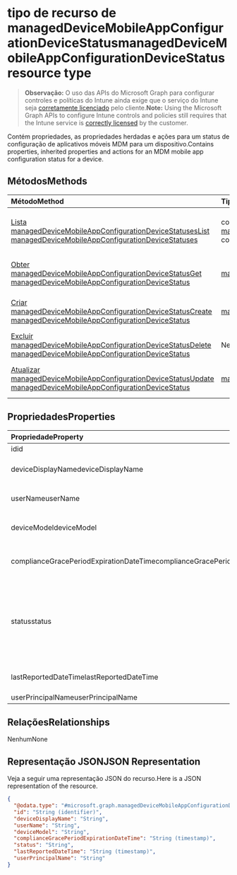 # <a name="manageddevicemobileappconfigurationdevicestatus-resource-type"></a><span data-ttu-id="0fc88-101">tipo de recurso de managedDeviceMobileAppConfigurationDeviceStatus</span><span class="sxs-lookup"><span data-stu-id="0fc88-101">managedDeviceMobileAppConfigurationDeviceStatus resource type</span></span>

> <span data-ttu-id="0fc88-102">**Observação:** O uso das APIs do Microsoft Graph para configurar controles e políticas do Intune ainda exige que o serviço do Intune seja [corretamente licenciado](https://go.microsoft.com/fwlink/?linkid=839381) pelo cliente.</span><span class="sxs-lookup"><span data-stu-id="0fc88-102">**Note:** Using the Microsoft Graph APIs to configure Intune controls and policies still requires that the Intune service is [correctly licensed](https://go.microsoft.com/fwlink/?linkid=839381) by the customer.</span></span>

<span data-ttu-id="0fc88-103">Contém propriedades, as propriedades herdadas e ações para um status de configuração de aplicativos móveis MDM para um dispositivo.</span><span class="sxs-lookup"><span data-stu-id="0fc88-103">Contains properties, inherited properties and actions for an MDM mobile app configuration status for a device.</span></span>
## <a name="methods"></a><span data-ttu-id="0fc88-104">Métodos</span><span class="sxs-lookup"><span data-stu-id="0fc88-104">Methods</span></span>
|<span data-ttu-id="0fc88-105">Método</span><span class="sxs-lookup"><span data-stu-id="0fc88-105">Method</span></span>|<span data-ttu-id="0fc88-106">Tipo de retorno</span><span class="sxs-lookup"><span data-stu-id="0fc88-106">Return Type</span></span>|<span data-ttu-id="0fc88-107">Descrição</span><span class="sxs-lookup"><span data-stu-id="0fc88-107">Description</span></span>|
|:---|:---|:---|
|[<span data-ttu-id="0fc88-108">Lista managedDeviceMobileAppConfigurationDeviceStatuses</span><span class="sxs-lookup"><span data-stu-id="0fc88-108">List managedDeviceMobileAppConfigurationDeviceStatuses</span></span>](../api/intune_apps_manageddevicemobileappconfigurationdevicestatus_list.md)|<span data-ttu-id="0fc88-109">coleção [managedDeviceMobileAppConfigurationDeviceStatus](../resources/intune_apps_manageddevicemobileappconfigurationdevicestatus.md)</span><span class="sxs-lookup"><span data-stu-id="0fc88-109">[managedDeviceMobileAppConfigurationDeviceStatus](../resources/intune_apps_manageddevicemobileappconfigurationdevicestatus.md) collection</span></span>|<span data-ttu-id="0fc88-110">Lista as propriedades e os relacionamentos dos objetos [managedDeviceMobileAppConfigurationDeviceStatus](../resources/intune_apps_manageddevicemobileappconfigurationdevicestatus.md) .</span><span class="sxs-lookup"><span data-stu-id="0fc88-110">List properties and relationships of the [managedDeviceMobileAppConfigurationDeviceStatus](../resources/intune_apps_manageddevicemobileappconfigurationdevicestatus.md) objects.</span></span>|
|[<span data-ttu-id="0fc88-111">Obter managedDeviceMobileAppConfigurationDeviceStatus</span><span class="sxs-lookup"><span data-stu-id="0fc88-111">Get managedDeviceMobileAppConfigurationDeviceStatus</span></span>](../api/intune_apps_manageddevicemobileappconfigurationdevicestatus_get.md)|[<span data-ttu-id="0fc88-112">managedDeviceMobileAppConfigurationDeviceStatus</span><span class="sxs-lookup"><span data-stu-id="0fc88-112">managedDeviceMobileAppConfigurationDeviceStatus</span></span>](../resources/intune_apps_manageddevicemobileappconfigurationdevicestatus.md)|<span data-ttu-id="0fc88-113">Leia as propriedades e os relacionamentos do objeto [managedDeviceMobileAppConfigurationDeviceStatus](../resources/intune_apps_manageddevicemobileappconfigurationdevicestatus.md) .</span><span class="sxs-lookup"><span data-stu-id="0fc88-113">Read properties and relationships of the [managedDeviceMobileAppConfigurationDeviceStatus](../resources/intune_apps_manageddevicemobileappconfigurationdevicestatus.md) object.</span></span>|
|[<span data-ttu-id="0fc88-114">Criar managedDeviceMobileAppConfigurationDeviceStatus</span><span class="sxs-lookup"><span data-stu-id="0fc88-114">Create managedDeviceMobileAppConfigurationDeviceStatus</span></span>](../api/intune_apps_manageddevicemobileappconfigurationdevicestatus_create.md)|[<span data-ttu-id="0fc88-115">managedDeviceMobileAppConfigurationDeviceStatus</span><span class="sxs-lookup"><span data-stu-id="0fc88-115">managedDeviceMobileAppConfigurationDeviceStatus</span></span>](../resources/intune_apps_manageddevicemobileappconfigurationdevicestatus.md)|<span data-ttu-id="0fc88-116">Crie um novo objeto de [managedDeviceMobileAppConfigurationDeviceStatus](../resources/intune_apps_manageddevicemobileappconfigurationdevicestatus.md) .</span><span class="sxs-lookup"><span data-stu-id="0fc88-116">Create a new [managedDeviceMobileAppConfigurationDeviceStatus](../resources/intune_apps_manageddevicemobileappconfigurationdevicestatus.md) object.</span></span>|
|[<span data-ttu-id="0fc88-117">Excluir managedDeviceMobileAppConfigurationDeviceStatus</span><span class="sxs-lookup"><span data-stu-id="0fc88-117">Delete managedDeviceMobileAppConfigurationDeviceStatus</span></span>](../api/intune_apps_manageddevicemobileappconfigurationdevicestatus_delete.md)|<span data-ttu-id="0fc88-118">Nenhum</span><span class="sxs-lookup"><span data-stu-id="0fc88-118">None</span></span>|<span data-ttu-id="0fc88-119">Exclui um [managedDeviceMobileAppConfigurationDeviceStatus](../resources/intune_apps_manageddevicemobileappconfigurationdevicestatus.md).</span><span class="sxs-lookup"><span data-stu-id="0fc88-119">Deletes a [managedDeviceMobileAppConfigurationDeviceStatus](../resources/intune_apps_manageddevicemobileappconfigurationdevicestatus.md).</span></span>|
|[<span data-ttu-id="0fc88-120">Atualizar managedDeviceMobileAppConfigurationDeviceStatus</span><span class="sxs-lookup"><span data-stu-id="0fc88-120">Update managedDeviceMobileAppConfigurationDeviceStatus</span></span>](../api/intune_apps_manageddevicemobileappconfigurationdevicestatus_update.md)|[<span data-ttu-id="0fc88-121">managedDeviceMobileAppConfigurationDeviceStatus</span><span class="sxs-lookup"><span data-stu-id="0fc88-121">managedDeviceMobileAppConfigurationDeviceStatus</span></span>](../resources/intune_apps_manageddevicemobileappconfigurationdevicestatus.md)|<span data-ttu-id="0fc88-122">Atualize as propriedades de um objeto [managedDeviceMobileAppConfigurationDeviceStatus](../resources/intune_apps_manageddevicemobileappconfigurationdevicestatus.md) .</span><span class="sxs-lookup"><span data-stu-id="0fc88-122">Update the properties of a [managedDeviceMobileAppConfigurationDeviceStatus](../resources/intune_apps_manageddevicemobileappconfigurationdevicestatus.md) object.</span></span>|

## <a name="properties"></a><span data-ttu-id="0fc88-123">Propriedades</span><span class="sxs-lookup"><span data-stu-id="0fc88-123">Properties</span></span>
|<span data-ttu-id="0fc88-124">Propriedade</span><span class="sxs-lookup"><span data-stu-id="0fc88-124">Property</span></span>|<span data-ttu-id="0fc88-125">Tipo</span><span class="sxs-lookup"><span data-stu-id="0fc88-125">Type</span></span>|<span data-ttu-id="0fc88-126">Descrição</span><span class="sxs-lookup"><span data-stu-id="0fc88-126">Description</span></span>|
|:---|:---|:---|
|<span data-ttu-id="0fc88-127">id</span><span class="sxs-lookup"><span data-stu-id="0fc88-127">id</span></span>|<span data-ttu-id="0fc88-128">String</span><span class="sxs-lookup"><span data-stu-id="0fc88-128">String</span></span>|<span data-ttu-id="0fc88-129">Chave da entidade.</span><span class="sxs-lookup"><span data-stu-id="0fc88-129">Key of the entity.</span></span>|
|<span data-ttu-id="0fc88-130">deviceDisplayName</span><span class="sxs-lookup"><span data-stu-id="0fc88-130">deviceDisplayName</span></span>|<span data-ttu-id="0fc88-131">Cadeia de caracteres</span><span class="sxs-lookup"><span data-stu-id="0fc88-131">String</span></span>|<span data-ttu-id="0fc88-132">Nome do dispositivo de DevicePolicyStatus.</span><span class="sxs-lookup"><span data-stu-id="0fc88-132">Device name of the DevicePolicyStatus.</span></span>|
|<span data-ttu-id="0fc88-133">userName</span><span class="sxs-lookup"><span data-stu-id="0fc88-133">userName</span></span>|<span data-ttu-id="0fc88-134">Cadeia de caracteres</span><span class="sxs-lookup"><span data-stu-id="0fc88-134">String</span></span>|<span data-ttu-id="0fc88-135">O nome de usuário que está sendo relatado</span><span class="sxs-lookup"><span data-stu-id="0fc88-135">The User Name that is being reported</span></span>|
|<span data-ttu-id="0fc88-136">deviceModel</span><span class="sxs-lookup"><span data-stu-id="0fc88-136">deviceModel</span></span>|<span data-ttu-id="0fc88-137">Cadeia de caracteres</span><span class="sxs-lookup"><span data-stu-id="0fc88-137">String</span></span>|<span data-ttu-id="0fc88-138">O modelo do dispositivo que está sendo relatado</span><span class="sxs-lookup"><span data-stu-id="0fc88-138">The device model that is being reported</span></span>|
|<span data-ttu-id="0fc88-139">complianceGracePeriodExpirationDateTime</span><span class="sxs-lookup"><span data-stu-id="0fc88-139">complianceGracePeriodExpirationDateTime</span></span>|<span data-ttu-id="0fc88-140">DateTimeOffset</span><span class="sxs-lookup"><span data-stu-id="0fc88-140">DateTimeOffset</span></span>|<span data-ttu-id="0fc88-141">DateTime em que o período de cortesia de conformidade do dispositivo termina</span><span class="sxs-lookup"><span data-stu-id="0fc88-141">The DateTime when device compliance grace period expires</span></span>|
|<span data-ttu-id="0fc88-142">status</span><span class="sxs-lookup"><span data-stu-id="0fc88-142">status</span></span>|[<span data-ttu-id="0fc88-143">complianceStatus</span><span class="sxs-lookup"><span data-stu-id="0fc88-143">complianceStatus</span></span>](../resources/intune_shared_compliancestatus.md)|<span data-ttu-id="0fc88-144">Status de conformidade do relatório de políticas.</span><span class="sxs-lookup"><span data-stu-id="0fc88-144">Compliance status of the policy report.</span></span> <span data-ttu-id="0fc88-145">Os valores possíveis são: `unknown`, `notApplicable`, `compliant`, `remediated`, `nonCompliant`, `error`, `conflict`, `notAssigned`.</span><span class="sxs-lookup"><span data-stu-id="0fc88-145">Possible values are: `unknown`, `notApplicable`, `compliant`, `remediated`, `nonCompliant`, `error`, `conflict`, `notAssigned`.</span></span>|
|<span data-ttu-id="0fc88-146">lastReportedDateTime</span><span class="sxs-lookup"><span data-stu-id="0fc88-146">lastReportedDateTime</span></span>|<span data-ttu-id="0fc88-147">DateTimeOffset</span><span class="sxs-lookup"><span data-stu-id="0fc88-147">DateTimeOffset</span></span>|<span data-ttu-id="0fc88-148">Data e hora da última modificação do relatório de políticas.</span><span class="sxs-lookup"><span data-stu-id="0fc88-148">Last modified date time of the policy report.</span></span>|
|<span data-ttu-id="0fc88-149">userPrincipalName</span><span class="sxs-lookup"><span data-stu-id="0fc88-149">userPrincipalName</span></span>|<span data-ttu-id="0fc88-150">Cadeia de caracteres</span><span class="sxs-lookup"><span data-stu-id="0fc88-150">String</span></span>|<span data-ttu-id="0fc88-151">UserPrincipalName.</span><span class="sxs-lookup"><span data-stu-id="0fc88-151">UserPrincipalName.</span></span>|

## <a name="relationships"></a><span data-ttu-id="0fc88-152">Relações</span><span class="sxs-lookup"><span data-stu-id="0fc88-152">Relationships</span></span>
<span data-ttu-id="0fc88-153">Nenhum</span><span class="sxs-lookup"><span data-stu-id="0fc88-153">None</span></span>
## <a name="json-representation"></a><span data-ttu-id="0fc88-154">Representação JSON</span><span class="sxs-lookup"><span data-stu-id="0fc88-154">JSON Representation</span></span>
<span data-ttu-id="0fc88-155">Veja a seguir uma representação JSON do recurso.</span><span class="sxs-lookup"><span data-stu-id="0fc88-155">Here is a JSON representation of the resource.</span></span>
<!-- {
  "blockType": "resource",
  "keyProperty": "id",
  "@odata.type": "microsoft.graph.managedDeviceMobileAppConfigurationDeviceStatus"
}
-->
``` json
{
  "@odata.type": "#microsoft.graph.managedDeviceMobileAppConfigurationDeviceStatus",
  "id": "String (identifier)",
  "deviceDisplayName": "String",
  "userName": "String",
  "deviceModel": "String",
  "complianceGracePeriodExpirationDateTime": "String (timestamp)",
  "status": "String",
  "lastReportedDateTime": "String (timestamp)",
  "userPrincipalName": "String"
}
```



